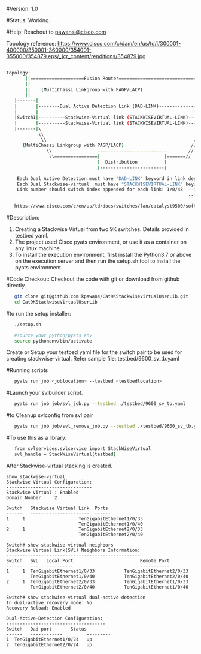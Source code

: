 #Version: 1.0

#Status: Working.

#Help: Reachout to pawansi@cisco.com

Topology reference: https://www.cisco.com/c/dam/en/us/td/i/300001-400000/350001-360000/354001-355000/354879.eps/_jcr_content/renditions/354879.jpg

```bash
   
Topology:
       ||====================Fusion Router=====================================||
       ||                                                                      ||
       ||    (MultiChassi Linkgroup with PAGP/LACP)                            ||
       ||                                                                      ||
   |-------|                                                               |-------|
   |       |--------Dual Active Detection Link (DAD-LINK)------------------|       |
   |       |                                                               |       |
   |Switch1|----------Stackwise-Virtual link (STACKWISEVIRTUAL-LINK)-------|Switch2|         [Stackwise-Virtual Switch (9500/9600/9400) Gateway (SEED)]
   |       |----------Stackwise-Virtual link (STACKWISEVIRTUAL-LINK)-------|       |
   |-------|\                                                           // |-------|
            \\                                                         //
             \\                                                       //
      (MultiChassi Linkgroup with PAGP/LACP)                         //
               \\                 --------------------------        //
                \\================|                        |=======//
                                  |  Distribution          |
                                  |------------------------|

    Each Dual Active Detection must have "DAD-LINK" keyword in link description text
    Each Dual Stackwise-virtual  must have "STACKWISEVIRTUAL-LINK" keyword in link description text
    Link number should switch index appended for each link: 1/0/48  --> for switch1 1/1/0/48
                                                                    --> for switch2 2/1/0/48

   https://www.cisco.com/c/en/us/td/docs/switches/lan/catalyst9500/software/release/16-11/configuration_guide/ha/b_1611_ha_9500_cg/configuring_cisco_stackwise_virtual.html
```

#Description:
1. Creating a Stackwise Virtual from two 9K switches. Details provided in testbed yaml.
2. The project used Cisco pyats environment, or use it as a container on any linux machine.
3. To install the execution environment, first install the Python3.7 or above on the execution server and then run the setup.sh tool to install the pyats environment. 

#Code Checkout:
Checkout the code with git or download from github directly.
```bash
   git clone git@github.com:kpawans/Cat9KStackwiseVirtualUserLib.git
   cd Cat9KStackwiseVirtualUserLib
```
#to run the setup installer:
```bash
   ./setup.sh

   #source your python/pyats env
   source pythonenv/bin/activate
```

Create or Setup your testbed yaml file for the switch pair to be used for creating stackwise-virtual. Refer sample file: testbed/9600_sv_tb.yaml

#Running scripts
```bash
   pyats run job <joblocation> --testbed <testbedlocation>
```
#Launch your svlbuilder script.
```bash
   pyats run job job/svl_job.py --testbed ./testbed/9600_sv_tb.yaml
```
#to Cleanup svlconfig from svl pair
```bash
   pyats run job job/svl_remove_job.py --testbed ./testbed/9600_sv_tb.yaml
```

#To use this as a library:
```bash
   from svlservices.svlservice import StackWiseVirtual
   svl_handle = StackWiseVirtual(testbed)
```

After Stackwise-virtual stacking is created.

```text
show stackwise-virtual
Stackwise Virtual Configuration:
--------------------------------
Stackwise Virtual : Enabled
Domain Number :   2  

Switch   Stackwise Virtual Link  Ports
------   ----------------------  ------
1     1                    TenGigabitEthernet1/0/33    
                           TenGigabitEthernet1/0/40    
2     1                    TenGigabitEthernet2/0/33    
                           TenGigabitEthernet2/0/40    

Switch# show stackwise-virtual neighbors
Stackwise Virtual Link(SVL) Neighbors Information:
--------------------------------------------------
Switch   SVL   Local Port                         Remote Port
------   ---   ----------                         -----------
1     1  TenGigabitEthernet1/0/33           TenGigabitEthernet2/0/33         
         TenGigabitEthernet1/0/40           TenGigabitEthernet2/0/40         
2     1  TenGigabitEthernet2/0/33           TenGigabitEthernet1/0/33         
         TenGigabitEthernet2/0/40           TenGigabitEthernet1/0/40         

Switch# show stackwise-virtual dual-active-detection
In dual-active recovery mode: No
Recovery Reload: Enabled

Dual-Active-Detection Configuration:
-------------------------------------
Switch   Dad port       Status
------   ------------         ---------
1  TenGigabitEthernet1/0/24   up     
2  TenGigabitEthernet2/0/24   up 
```
